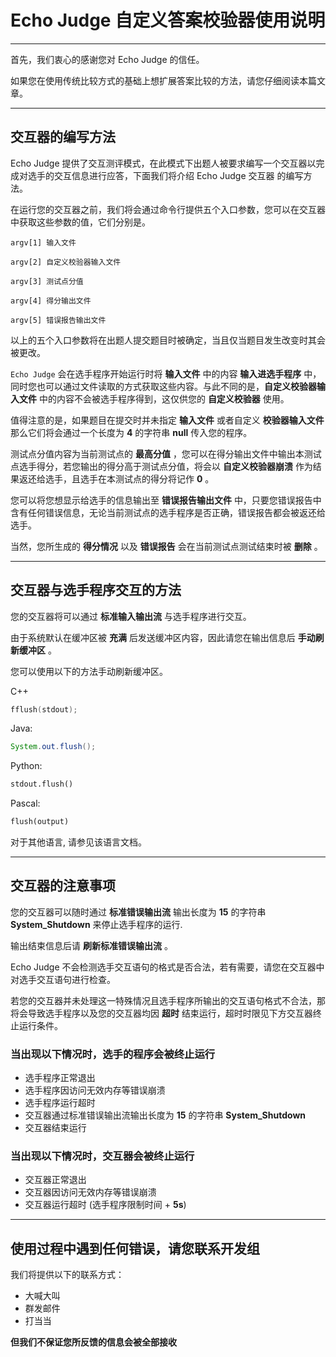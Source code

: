 # Echo Judge 自定义答案校验器使用说明

<style>
  .page-header{
    background-image:url(doc/images/BackGround.png);
    background-size: cover;
    background-position: center;
  }
</style>
------



首先，我们衷心的感谢您对 Echo Judge 的信任。

如果您在使用传统比较方式的基础上想扩展答案比较的方法，请您仔细阅读本篇文章。



------



## 交互器的编写方法



Echo Judge 提供了交互测评模式，在此模式下出题人被要求编写一个交互器以完成对选手的交互信息进行应答，下面我们将介绍 Echo Judge 交互器 的编写方法。



在运行您的交互器之前，我们将会通过命令行提供五个入口参数，您可以在交互器中获取这些参数的值，它们分别是。



```
argv[1] 输入文件

argv[2] 自定义校验器输入文件

argv[3] 测试点分值

argv[4] 得分输出文件

argv[5] 错误报告输出文件
```



以上的五个入口参数将在出题人提交题目时被确定，当且仅当题目发生改变时其会被更改。



`Echo Judge` 会在选手程序开始运行时将 **输入文件** 中的内容 **输入进选手程序** 中，同时您也可以通过文件读取的方式获取这些内容。与此不同的是，**自定义校验器输入文件** 中的内容不会被选手程序得到，这仅供您的 **自定义校验器** 使用。



值得注意的是，如果题目在提交时并未指定 **输入文件** 或者自定义 **校验器输入文件** 那么它们将会通过一个长度为 **4** 的字符串 **null** 传入您的程序。



测试点分值内容为当前测试点的 **最高分值** ，您可以在得分输出文件中输出本测试点选手得分，若您输出的得分高于测试点分值，将会以 **自定义校验器崩溃** 作为结果返还给选手，且选手在本测试点的得分将记作 **0** 。



您可以将您想显示给选手的信息输出至 **错误报告输出文件** 中，只要您错误报告中含有任何错误信息，无论当前测试点的选手程序是否正确，错误报告都会被返还给选手。



当然，您所生成的 **得分情况** 以及 **错误报告** 会在当前测试点测试结束时被 **删除** 。



------

## 交互器与选手程序交互的方法



您的交互器将可以通过 **标准输入输出流** 与选手程序进行交互。



由于系统默认在缓冲区被 **充满** 后发送缓冲区内容，因此请您在输出信息后 **手动刷新缓冲区** 。



您可以使用以下的方法手动刷新缓冲区。



C++ 

``` cpp
fflush(stdout);
```



Java:

```java
System.out.flush();
```



Python:

``` python
stdout.flush()
```



Pascal:

``` pascal
flush(output)
```



对于其他语言, 请参见该语言文档。



------



## 交互器的注意事项



您的交互器可以随时通过 **标准错误输出流** 输出长度为 **15** 的字符串 **System_Shutdown** 来停止选手程序的运行.

输出结束信息后请 **刷新标准错误输出流** 。



Echo Judge 不会检测选手交互语句的格式是否合法，若有需要，请您在交互器中对选手交互语句进行检查。

若您的交互器并未处理这一特殊情况且选手程序所输出的交互语句格式不合法，那将会导致选手程序以及您的交互器均因 **超时** 结束运行，超时时限见下方交互器终止运行条件。



### 当出现以下情况时，选手的程序会被终止运行

- 选手程序正常退出
- 选手程序因访问无效内存等错误崩溃
- 选手程序运行超时
- 交互器通过标准错误输出流输出长度为 **15** 的字符串 **System_Shutdown**
- 交互器结束运行



### 当出现以下情况时，交互器会被终止运行

- 交互器正常退出
- 交互器因访问无效内存等错误崩溃
- 交互器运行超时 (选手程序限制时间 + **5s**)


------



## 使用过程中遇到任何错误，请您联系开发组



我们将提供以下的联系方式：

- 大喊大叫
- 群发邮件
- 打当当



**但我们不保证您所反馈的信息会被全部接收**
